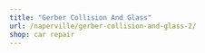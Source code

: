 ```yaml
---
title: "Gerber Collision And Glass"
url: /naperville/gerber-collision-and-glass-2/
shop: car repair
---
```

